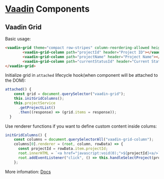 # [Vaadin](https://vaadin.com/components/) Components

## Vaadin Grid

Basic usage:
```html
<vaadin-grid theme="compact row-stripes" column-reordering-allowed height-by-rows>
        <vaadin-grid-column path="projectId" header="Project ID"></vaadin-grid-column>
        <vaadin-grid-column path="projectName" header="Project Name"></vaadin-grid-column>
        <vaadin-grid-column path="currentStatusId" header="Current Status"></vaadin-grid-column>
</vaadin-grid>
```

Initialize grid in `attached` lifecycle hook(when component will be attached to the DOM):
```javascript
attached() {
    const grid = document.querySelector("vaadin-grid");
    this.initGridColumns();
    this.projectService
      .getProjectList()
      .then((response) => (grid.items = response));
  }
```

Use renderer functions if you want to define custom content inside colums:
```javascript
initGridColumns() {
    const columns = document.querySelectorAll("vaadin-grid-column");
    columns[0].renderer = (root, column, rowData) => {
      const projectId = rowData.item.projectId;
      root.innerHTML = `<a href="javascript:void(0);">${projectId}<a/>`;
      root.addEventListener("click", () => this.handleSelectProject(projectId));
    };
```

More infomation: [Docs](https://vaadin.com/components/vaadin-grid/html-examples)